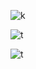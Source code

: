 ![k](https://media.tenor.com/RTXXW2aUI_8AAAAC/star-wars-general-grievous.gif)


![t](https://media.tenor.com/W527m-M03y8AAAAC/dankata.gif)

![t](https://github.jayg.tech/ping)

<!--
**jayanta525/jayanta525** is a ✨ _special_ ✨ repository because its `README.md` (this file) appears on your GitHub profile.

Here are some ideas to get you started:

- 🔭 I’m currently working on ...
- 🌱 I’m currently learning ...
- 👯 I’m looking to collaborate on ...
- 🤔 I’m looking for help with ...
- 💬 Ask me about ...
- 📫 How to reach me: ...
- 😄 Pronouns: ...
- ⚡ Fun fact: ...
-->
